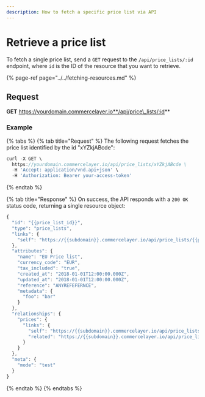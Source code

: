 ```yaml
---
description: How to fetch a specific price list via API
---
```


# Retrieve a price list

To fetch a single price list, send a `GET` request to the `/api/price_lists/:id` endpoint, where `id` is the ID of the resource that you want to retrieve.

{% page-ref page="../../fetching-resources.md" %}

## Request

**GET** https://yourdomain.commercelayer.io**/api/price\_lists/:id**

### **Example**

{% tabs %}
{% tab title="Request" %}
The following request fetches the price list identified by the id "xYZkjABcde":

```javascript
curl -X GET \
  https://yourdomain.commercelayer.io/api/price_lists/xYZkjABcde \
  -H 'Accept: application/vnd.api+json' \
  -H 'Authorization: Bearer your-access-token'
```
{% endtab %}

{% tab title="Response" %}
On success, the API responds with a `200 OK` status code, returning a single resource object:

```javascript
{
  "id": "{{price_list_id}}",
  "type": "price_lists",
  "links": {
    "self": "https://{{subdomain}}.commercelayer.io/api/price_lists/{{price_list_id}}"
  },
  "attributes": {
    "name": "EU Price list",
    "currency_code": "EUR",
    "tax_included": "true",
    "created_at": "2018-01-01T12:00:00.000Z",
    "updated_at": "2018-01-01T12:00:00.000Z",
    "reference": "ANYREFEFERNCE",
    "metadata": {
      "foo": "bar"
    }
  },
  "relationships": {
    "prices": {
      "links": {
        "self": "https://{{subdomain}}.commercelayer.io/api/price_lists/{{price_list_id}}/relationships/prices",
        "related": "https://{{subdomain}}.commercelayer.io/api/price_lists/{{price_list_id}}/prices"
      }
    }
  },
  "meta": {
    "mode": "test"
  }
}
```
{% endtab %}
{% endtabs %}

